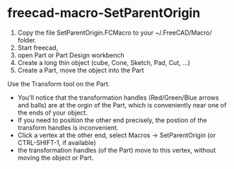 # freecad-macro-SetParentOrigin

1) Copy the file SetParentOrigin.FCMacro to your ~/.FreeCAD/Macro/ folder.
2) Start freecad,
3) open Part or Part Design workbench 
4) Create a long thin object (cube, Cone, Sketch, Pad, Cut, ...)
6) Create a Part, move the object into the Part


Use the Transform tool on the Part.
- You'll notice that the transformation handles (Red/Green/Blue arrows and balls)
  are at the orgin of the Part, which is conveniently near one of the ends of your object.
- If you need to position the other end precisely, the postion of the transform handles is inconvenient. 
- Click a vertex at the other end, select Macros -> SetParentOrigin
  (or CTRL-SHIFT-1, if available)
- the transformation handles (of the Part) move to this vertex, without moving the object or Part.


